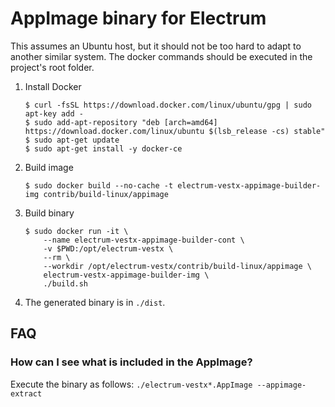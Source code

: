 AppImage binary for Electrum
============================

This assumes an Ubuntu host, but it should not be too hard to adapt to another
similar system. The docker commands should be executed in the project's root
folder.

1. Install Docker

    ```
    $ curl -fsSL https://download.docker.com/linux/ubuntu/gpg | sudo apt-key add -
    $ sudo add-apt-repository "deb [arch=amd64] https://download.docker.com/linux/ubuntu $(lsb_release -cs) stable"
    $ sudo apt-get update
    $ sudo apt-get install -y docker-ce
    ```

2. Build image

    ```
    $ sudo docker build --no-cache -t electrum-vestx-appimage-builder-img contrib/build-linux/appimage
    ```

3. Build binary

    ```
    $ sudo docker run -it \
        --name electrum-vestx-appimage-builder-cont \
        -v $PWD:/opt/electrum-vestx \
        --rm \
        --workdir /opt/electrum-vestx/contrib/build-linux/appimage \
        electrum-vestx-appimage-builder-img \
        ./build.sh
    ```

4. The generated binary is in `./dist`.


## FAQ

### How can I see what is included in the AppImage?
Execute the binary as follows: `./electrum-vestx*.AppImage --appimage-extract`
